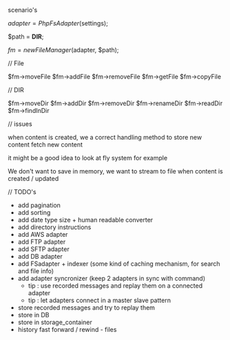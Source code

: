 
scenario's


$adapter = PhpFsAdapter($settings);

$path = __DIR__;

$fm = new FileManager($adapter, $path);

// File

$fm->moveFile
$fm->addFile
$fm->removeFile
$fm->getFile
$fm->copyFile

// DIR

$fm->moveDir
$fm->addDir
$fm->removeDir
$fm->renameDir
$fm->readDir
$fm->findInDir

// issues

when content is created, we a correct handling method 
to store new content
fetch new content

it might be a good idea to look at fly system for example

We don't want to save in memory, we want to stream to file when content is created / updated


// TODO's

- add pagination
- add sorting
- add date type size + human  readable converter
- add directory instructions
- add AWS adapter
- add FTP adapter
- add SFTP adapter
- add DB adapter 
- add FSadapter + indexer (some kind of caching mechanism, for search and file info)
- add adapter syncronizer (keep 2 adapters in sync with command)
     - tip : use recorded messages and replay them on a connected adapter
     - tip : let adapters connect in a master slave pattern
- store recorded messages and try to replay them
 - store in DB
 - store in storage_container
- history fast forward / rewind - files